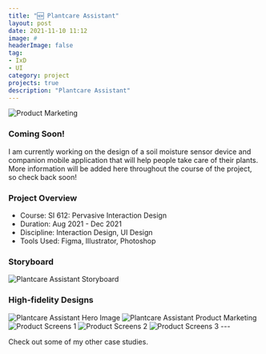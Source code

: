 ```yaml
---
title: "🆕 Plantcare Assistant"
layout: post
date: 2021-11-10 11:12
image: #
headerImage: false
tag:
- IxD
- UI
category: project
projects: true
description: "Plantcare Assistant"
---
```


<img src="http://nicholasgiles.com/assets/images/plantcare/product_marketing1.png" class="bigger-image" alt="Product Marketing" />

### Coming Soon!

I am currently working on the design of a soil moisture sensor device and companion mobile application that will help people take care of their plants. More information will be added here throughout the course of the project, so check back soon!

### Project Overview
* Course: SI 612: Pervasive Interaction Design
* Duration: Aug 2021 - Dec 2021
* Discipline: Interaction Design, UI Design
* Tools Used: Figma, Illustrator, Photoshop

### Storyboard
<img src="http://nicholasgiles.com/assets/images/plantcare/plantcare_storyboard.png" alt="Plantcare Assistant Storyboard" />

### High-fidelity Designs

<img src="http://nicholasgiles.com/assets/images/plantcare/product_mock.jpg" class="bigger-image" alt="Plantcare Assistant Hero Image" />

<img src="http://nicholasgiles.com/assets/images/plantcare/product_marketing2.jpg" class="bigger-image" alt="Plantcare Assistant Product Marketing" />


<img src="http://nicholasgiles.com/assets/images/plantcare/product_screens_1.jpg" class="bigger-image" alt="Product Screens 1" />
<img src="http://nicholasgiles.com/assets/images/plantcare/product_screens_2.jpg" class="bigger-image" alt="Product Screens 2" />
<img src="http://nicholasgiles.com/assets/images/plantcare/product_screens_3.jpg" class="bigger-image" alt="Product Screens 3" />
---

Check out some of my other <span class="evidence"><a href="https://nicholasgiles.com/projects/" style="text-decoration: none">case studies</a></span>.
